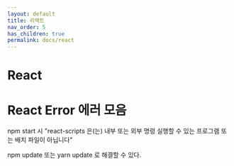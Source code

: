 ```yaml
---
layout: default
title: 리액트
nav_order: 5
has_children: true
permalink: docs/react
---
```




# React









# React Error 에러 모음

npm start 시 "react-scripts 은(는) 내부 또는 외부 명령 실행할 수 있는 프로그램 또는 배치 파일이 아닙니다"

npm update 또는 yarn update 로 해결할 수 있다.

